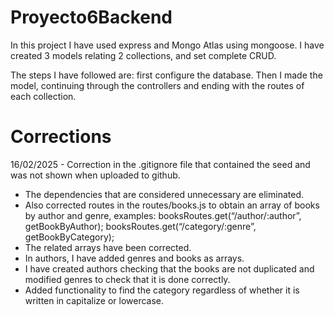 # Proyecto6Backend
In this project I have used express and Mongo Atlas using mongoose. I have created 3 models relating 2 collections, and set complete CRUD.

The steps I have followed are:
first configure the database.
Then I made the model, continuing through the controllers and ending with the routes of each collection.

# Corrections
16/02/2025 - Correction in the .gitignore file that contained the seed and was not shown when uploaded to github. 
   - The dependencies that are considered unnecessary are eliminated.
   - Also corrected routes in the routes/books.js to obtain an array of books by author and genre, examples:
   booksRoutes.get(“/author/:author”, getBookByAuthor);
   booksRoutes.get(“/category/:genre”, getBookByCategory); 
   - The related arrays have been corrected.
   - In authors, I have added genres and books as arrays.
   - I have created authors checking that the books are not duplicated and modified genres to check that it is done correctly.
   - Added functionality to find the category regardless of whether it is written in capitalize or lowercase.




